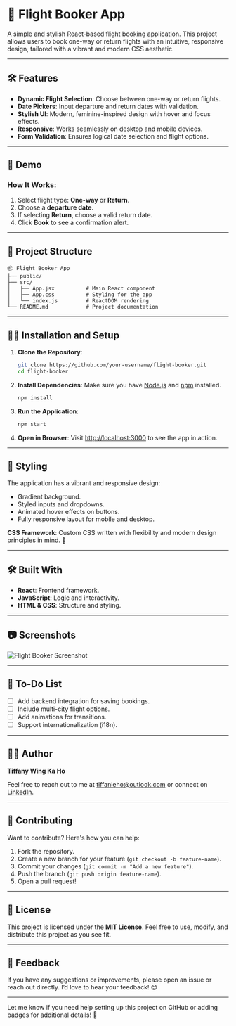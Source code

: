  

# 🌸 Flight Booker App

A simple and stylish React-based flight booking application. This project allows users to book one-way or return flights with an intuitive, responsive design, tailored with a vibrant and modern CSS aesthetic.

---

## 🛠️ Features

- **Dynamic Flight Selection**: Choose between one-way or return flights.
- **Date Pickers**: Input departure and return dates with validation.
- **Stylish UI**: Modern, feminine-inspired design with hover and focus effects.
- **Responsive**: Works seamlessly on desktop and mobile devices.
- **Form Validation**: Ensures logical date selection and flight options.

---

## 🚀 Demo

### How It Works:
1. Select flight type: **One-way** or **Return**.
2. Choose a **departure date**.
3. If selecting **Return**, choose a valid return date.
4. Click **Book** to see a confirmation alert.

---

## 📂 Project Structure

```
📦 Flight Booker App
├── public/
├── src/
│   ├── App.jsx          # Main React component
│   ├── App.css          # Styling for the app
│   └── index.js         # ReactDOM rendering
└── README.md            # Project documentation
```

---

## 🧑‍💻 Installation and Setup

1. **Clone the Repository**:
   ```bash
   git clone https://github.com/your-username/flight-booker.git
   cd flight-booker
   ```

2. **Install Dependencies**:
   Make sure you have [Node.js](https://nodejs.org/) and [npm](https://www.npmjs.com/) installed.
   ```bash
   npm install
   ```

3. **Run the Application**:
   ```bash
   npm start
   ```

4. **Open in Browser**:
   Visit [http://localhost:3000](http://localhost:3000) to see the app in action.

---

## 💅 Styling

The application has a vibrant and responsive design:
- Gradient background.
- Styled inputs and dropdowns.
- Animated hover effects on buttons.
- Fully responsive layout for mobile and desktop.

**CSS Framework**: Custom CSS written with flexibility and modern design principles in mind. 💖

---

## 🛠️ Built With

- **React**: Frontend framework.
- **JavaScript**: Logic and interactivity.
- **HTML & CSS**: Structure and styling.

---

## 📷 Screenshots

![Flight Booker Screenshot](https://via.placeholder.com/800x400?text=Screenshot+Coming+Soon)

---

## 📝 To-Do List

- [ ] Add backend integration for saving bookings.
- [ ] Include multi-city flight options.
- [ ] Add animations for transitions.
- [ ] Support internationalization (i18n).

---

## 👩‍💻 Author

**Tiffany Wing Ka Ho**

Feel free to reach out to me at [tiffanieho@outlook.com](mailto:tiffanieho@outlook.com) or connect on [LinkedIn](https://www.linkedin.com).

---

## 🌟 Contributing

Want to contribute? Here's how you can help:
1. Fork the repository.
2. Create a new branch for your feature (`git checkout -b feature-name`).
3. Commit your changes (`git commit -m "Add a new feature"`).
4. Push the branch (`git push origin feature-name`).
5. Open a pull request!

---

## 📜 License

This project is licensed under the **MIT License**. Feel free to use, modify, and distribute this project as you see fit.

---

## 💬 Feedback

If you have any suggestions or improvements, please open an issue or reach out directly. I’d love to hear your feedback! 😊

---

Let me know if you need help setting up this project on GitHub or adding badges for additional details! 🌟